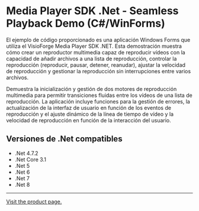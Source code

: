 ﻿# Media Player SDK .Net - Seamless Playback Demo (C#/WinForms)

El ejemplo de código proporcionado es una aplicación Windows Forms que utiliza el VisioForge Media Player SDK .NET. Esta demostración muestra cómo crear un reproductor multimedia capaz de reproducir vídeos con la capacidad de añadir archivos a una lista de reproducción, controlar la reproducción (reproducir, pausar, detener, reanudar), ajustar la velocidad de reproducción y gestionar la reproducción sin interrupciones entre varios archivos.

Demuestra la inicialización y gestión de dos motores de reproducción multimedia para permitir transiciones fluidas entre los vídeos de una lista de reproducción. La aplicación incluye funciones para la gestión de errores, la actualización de la interfaz de usuario en función de los eventos de reproducción y el ajuste dinámico de la línea de tiempo de vídeo y la velocidad de reproducción en función de la interacción del usuario.

## Versiones de .Net compatibles

* .Net 4.7.2
* .Net Core 3.1
* .Net 5
* .Net 6
* .Net 7
* .Net 8

---

[Visit the product page.](https://www.visioforge.com/media-player-sdk-net)
